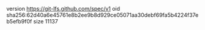 version https://git-lfs.github.com/spec/v1
oid sha256:62d40a6e45761e8b2ee9b8d929ce05071aa30debf69fa5b4224f37eb5efb9f0f
size 11137
